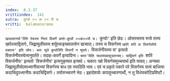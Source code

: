 ```yaml
---
index:  8.3.37
vrittiindex:  141
sutra:  कुप्वो >< क >< पौ च
vritti:  balamanorama 
---
```


`खरवसानयो'रिति रेफस्य नित्यं विसर्गे प्राप्ते-कुप्वौ ><क><पौ च। `कुप्वोः' इति छेदः। ओसस्सस्य रुत्वे तस्य खर्परत्वाद्विसर्गः, जिह्वामूलीयस्य शर्पूपसङ्ख्यातत्वेन खत्र्वात्। तस्य च विसर्गस्य `खर्परे शरि वा विसर्गलोपो वक्तव्य' इति लोपः। अतः सूत्रे कुप्वोरिति विसर्गो न श्रूयते। `विसर्जनीयस्य स' इत्यतो विसर्जनीयस्येत्यनुवर्तते। तदाह-कवर्गे इत्यादिना। `क्रमा'दिति यथासंख्यसूत्रलभ्यम्। चाद्विसर्ग इति `शर्परे विसर्जनीयः' इत्यतो `विसर्जनीय' इत्यनुकृष्यत इत्यर्थः। चकारः पक्षे विसर्गसमुच्चयार्थ इति यावत्। अन्यथा जिह्वामूलीयोलपध्मानीयाभ्यां विसर्गस्य बाध एव स्यादिति भावः। एवं च प्रकृते पकारे परे विसर्गस्य सत्वं बाधित्वा कदाचिदुपध्मानीयः कदाचिद्विसर्गः। तयोरुच्चारणे भेदः। इहादेशयोः कपावुच्चारणार्थौ, न तु विधेयकोटिप्रविष्टौ। 

